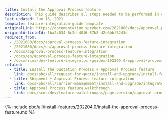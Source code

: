 ```yaml
---
title: Install the Approval Process feature
description: This guide describes all steps needed to be performed in order to integrate the Approval Process feature into your project.
last_updated: Jun 16, 2021
template: feature-integration-guide-template
originalLink: https://documentation.spryker.com/2021080/docs/approval-process-feature-integration
originalArticleId: 1ba2c034-6c2d-4036-87b8-d2c6bbf5243d
redirect_from:
  - /2021080/docs/approval-process-feature-integration
  - /2021080/docs/en/approval-process-feature-integration
  - /docs/approval-process-feature-integration
  - /docs/en/approval-process-feature-integration
  - /docs/scos/dev/feature-integration-guides/202200.0/approval-process-feature-integration.html
related:
  - title: Install the Quotation Process + Approval Process feature
    link: docs/pbc/all/request-for-quote/install-and-upgrade/install-features/install-the-quotation-process-approval-process-feature.html
  - title: Shipment + Approval Process feature integration
    link: docs/pbc/all/carrier-management/install-and-upgrade/integrate-the-shipment-approval-process-feature.html
  - title: Approval Process feature walkthrough
    link: docs/scos/dev/feature-walkthroughs/page.version/approval-process-feature-walkthrough.html
---
```


{% include pbc/all/install-features/202204.0/install-the-approval-process-feature.md %} <!-- To edit, see /_includes/pbc/all/install-features/202204.0/install-the-approval-process-feature.md -->
